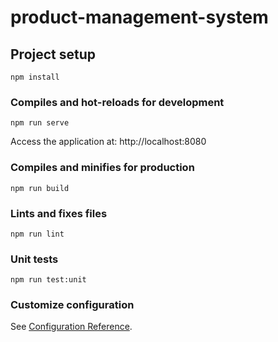# product-management-system

## Project setup
```
npm install
```

### Compiles and hot-reloads for development
```
npm run serve
```
Access the application at:
http://localhost:8080


### Compiles and minifies for production
```
npm run build
```

### Lints and fixes files
```
npm run lint
```

### Unit tests
```
npm run test:unit
```

### Customize configuration
See [Configuration Reference](https://cli.vuejs.org/config/).
